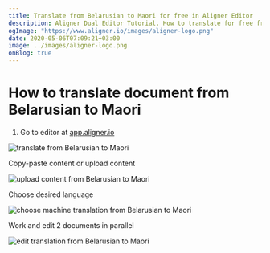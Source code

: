 ```yaml
---
title: Translate from Belarusian to Maori for free in Aligner Editor
description: Aligner Dual Editor Tutorial. How to translate for free from Belarusian to Maori. Aligner is multilingual document management platform. 
ogImage: "https://www.aligner.io/images/aligner-logo.png"
date: 2020-05-06T07:09:21+03:00
image: ../images/aligner-logo.png
onBlog: true
---
```


# How to translate document from Belarusian to Maori

1. Go to editor at [app.aligner.io](https://app.aligner.io "Aligner App web page")

![translate from Belarusian to Maori](../aligner-blank-editor.png "translate from Belarusian to Maori")

Copy-paste content or upload content

![upload content from Belarusian to Maori](../aligner-uploaded-document.png "upload content from Belarusian to Maori")

Choose desired language

![choose machine translation from Belarusian to Maori](../aligner-language-dropdown.png "choose machine translation from Belarusian to Maori")

Work and edit 2 documents in parallel

![edit translation from Belarusian to Maori](../aligner-double-sitded-editor.png "edit translation from Belarusian to Maori")

